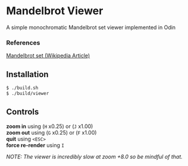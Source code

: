 # Mandelbrot Viewer
A simple monochromatic Mandelbrot set viewer implemented in Odin

### References
[Mandelbrot set (Wikipedia Article)](https://en.wikipedia.org/wiki/Mandelbrot_set)

## Installation

```bash
$ ./build.sh
$ ./build/viewer
```

## Controls
**zoom in**  using (`H` x0.25) or (`J` x1.00)<br>
**zoom out** using (`G` x0.25) or (`F` x1.00)<br>
**quit**     using `<ESC>`<br>
**force re-render** using `I` <br>

*NOTE: The viewer is incredibly slow at zoom +8.0 so be mindful of that.*
